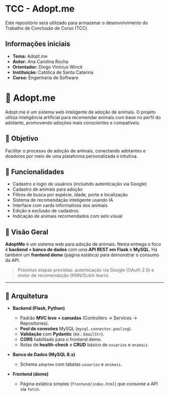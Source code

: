 # TCC - Adopt.me

Este repositório será utilizado para armazenar o desenvolvimento do Trabalho de Conclusão de Curso (TCC).

## Informações iniciais

- **Tema:** Adopt.me
- **Autor:** Ana Carolina Rocha
- **Orientador:** Diogo Vinícius Winck
- **Instituição:** Católica de Santa Catarina
- **Curso:** Engenharia de Software

# 🐾 Adopt.me

Adopt.me é um sistema web inteligente de adoção de animais. O projeto utiliza inteligência artificial para recomendar animais com base no perfil do adotante, promovendo adoções mais conscientes e compatíveis.

## 📌 Objetivo

Facilitar o processo de adoção de animais, conectando adotantes e doadores por meio de uma plataforma personalizada e intuitiva.

## 🚀 Funcionalidades

- Cadastro e login de usuários (incluindo autenticação via Google)
- Cadastro de animais para adoção
- Filtros de busca por espécie, idade, porte e localização
- Sistema de recomendação inteligente usando IA
- Interface com cards informativos dos animais
- Edição e exclusão de cadastros
- Indicação de animais recomendados com selo visual

## 🐾 Visão Geral

**AdoptMe** é um sistema web para adoção de animais. Nesta entrega o foco é **backend + banco de dados** com uma **API REST em Flask** e **MySQL**. Há também um **frontend demo** (página estática) para demonstrar o consumo da API.

> Próximas etapas previstas: autenticação via Google (OAuth 2.0) e motor de recomendação (KNN/Scikit-learn).

---

## 🧱 Arquitetura

- **Backend (Flask, Python)**
  - Padrão **MVC leve + camadas** (Controllers → Services → Repositories).
  - **Pool de conexões** MySQL (`mysql.connector.pooling`).
  - **Validação** com **Pydantic** (ex.: `EmailStr`).
  - **CORS** habilitado para o frontend demo.
  - Rotas de **health-check** e **CRUD** básico de `usuarios` e `animais`.

- **Banco de Dados (MySQL 8.x)**
  - Schema `adoptme` com tabelas `usuarios` e `animais`.

- **Frontend (demo)**
  - Página estática simples (`frontend/index.html`) que consome a API via `fetch`.


